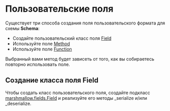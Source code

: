 # Пользовательские поля

Существует три способа создания поля пользовательского формата для схемы **Schema**:

* Создайте пользовательский класс поля [Field](../api-marshmallow/polya-fields.md#class-marshmallow.fields.field-load\_default-typing.any-less-than-marshmallow.missing-greater-than-mi)
* Используйте поле [Method](../api-marshmallow/polya-fields.md#class-marshmallow.fields.method-serialize-str-or-none-none-deserialize-str-or-none-none-kwargs)
* Используйте поле [Function](../api-marshmallow/polya-fields.md#class-marshmallow.fields.function-serialize-none-or-callable-any-any-or-callable-any-dict-any-none-d)

Выбранный вами метод будет зависеть от того, как вы собираетесь повторно использовать поле.

## Создание класса поля Field

Чтобы создать класс пользовательского поля, создайте подкласс [marshmallow.fields.Field](../api-marshmallow/polya-fields.md#class-marshmallow.fields.field-load\_default-typing.any-less-than-marshmallow.missing-greater-than-mi) и реализуйте его методы \_serialize и/или \_deserialize.
